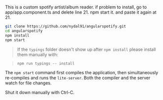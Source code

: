 This is a custom spotify artist/album reader. 
if problem to install,
go to app/app.component.ts
and delete line 21. npm start it. and paste it again at 21.


```bash
git clone https://github.com/nydal91/angularspotify.git
cd angularspotify
npm install
npm start
```

> If the `typings` folder doesn't show up after `npm install` please install them manually with:

> `npm run typings -- install`

The `npm start` command first compiles the application, 
then simultaneously re-compiles and runs the `lite-server`.
Both the compiler and the server watch for file changes.

Shut it down manually with Ctrl-C.

